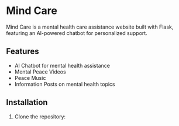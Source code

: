 # Mind Care

Mind Care is a mental health care assistance website built with Flask, featuring an AI-powered chatbot for personalized support.

## Features

- AI Chatbot for mental health assistance
- Mental Peace Videos
- Peace Music
- Information Posts on mental health topics

## Installation

1. Clone the repository:
